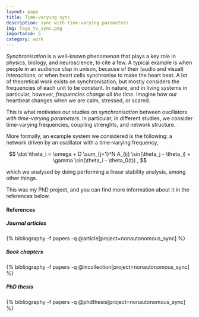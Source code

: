 ```yaml
---
layout: page
title: Time-varying sync
description: sync with time-varying parameters
img: logo_tv_sync.png
importance: 5
category: work
---
```


*Synchronisation* is a well-known phenomenon that plays a key role in physics, biology, and neuroscience, to cite a few. A typical example is when people in an audience clap in unison, because of their (audio and visual) *interactions*, or when heart cells synchronise to make the heart beat. A lot of theoretical work exists on synchronisation, but mostly considers the frequencies of each unit to be constant. In nature, and in living systems in particular, however, *frequencies change all the time*. Imagine how our heartbeat changes when we are calm, stressed, or scared. 

This is what motivates our studies on *synchronisation* between oscillators *with time-varying parameters*. In particular, in different studies, we consider time-varying frequencies, coupling strenghts, and network structure. 

More formally, an example system we considered is the following: a network driven by an oscillator with a time-varying frequency,

$$ \dot \theta_i = \omega + D \sum_{j=1}^N A_{ij} \sin(\theta_j - \theta_i) + \gamma \sin(\theta_i - \theta_0(t)) , $$ 

which we analysed by doing performing a linear stability analysis, among other things.

This was my PhD project, and you can find more information about it in the references below. 

#### References

##### Journal articles

<div class="publications">
{% bibliography -f papers -q @article[project=nonautonomous_sync] %}
</div>

##### Book chapters 

<div class="publications">
{% bibliography -f papers -q @incollection[project=nonautonomous_sync] %}
</div>

##### PhD thesis

<div class="publications">
{% bibliography -f papers -q @phdthesis[project=nonautonomous_sync] %}
</div>
